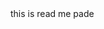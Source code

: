 ﻿<!DOCTYPE html>
<html xmlns="http://www.w3.org/1999/xhtml">
<head>
    <title></title>
</head>
<body>
this is read me pade
</body>
</html>
